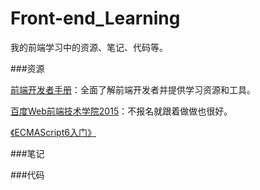 # Front-end_Learning

我的前端学习中的资源、笔记、代码等。

###资源

[前端开发者手册](https://dwqs.gitbooks.io/frontenddevhandbook/content/)：全面了解前端开发者并提供学习资源和工具。

[百度Web前端技术学院2015](https://github.com/baidu-ife/ife/tree/master/2015_spring)：不报名就跟着做做也很好。

[《ECMAScript6入门》](http://es6.ruanyifeng.com)

###笔记



###代码